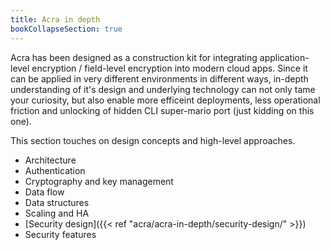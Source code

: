 ```yaml
---
title: Acra in depth
bookCollapseSection: true
---
```


Acra has been designed as a construction kit for integrating application-level encryption / field-level encryption into modern cloud apps. Since it can be applied in very different environments in different ways, in-depth understanding of it's design and underlying technology can not only tame your curiosity, but also enable more efficeint deployments, less operational friction and unlocking of hidden CLI super-mario port (just kidding on this one). 

This section touches on design concepts and high-level approaches.

* Architecture
* Authentication
* Cryptography and key management
* Data flow
* Data structures
* Scaling and HA
* [Security design]({{< ref "acra/acra-in-depth/security-design/" >}})
* Security features
